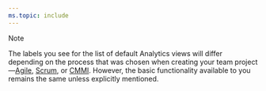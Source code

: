 ```yaml
---
ms.topic: include
---
```


<a id="image-diff"></a>  

>[!NOTE]  
>The labels you see for the list of default Analytics views will differ depending on the process that was chosen when creating your team project&mdash;[Agile](/azure/devops/boards/work-items/guidance/agile-process), [Scrum](/azure/devops/boards/work-items/guidance/scrum-process), or [CMMI](/azure/devops/boards/work-items/guidance/cmmi-process). However, the basic functionality available to you remains the same unless explicitly mentioned. 
